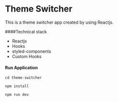 # Theme Switcher

This is a theme switcher app created by using Reactjs.

####Technical stack

- Reactjs
- Hooks
- styled-components
- Custom Hooks 

#### Run Application

```
cd theme-switcher
```
```
npm install
```
```
npm run dev
```
